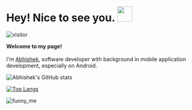 

<h1> Hey! Nice to see you. <img src="https://emojis.slackmojis.com/emojis/images/1531849430/4246/blob-sunglasses.gif?1531849430" width="40"/></h1>

![visitor](https://visitor-badge.glitch.me/badge?page_id=me.me)
<br/>

<p>
	<strong>Welcome to my page!</strong>
    <br><br>
    I'm <a href="https://twitter.com/home">Abhishek</a>, software developer with background in mobile application development, especially on Android.
	<br>
</p>



![Abhishek's GitHub stats](https://github-readme-stats.vercel.app/api?username=abhishek-netizen&show_icons=true&theme=radical&count_private=true)

[![Top Langs](https://github-readme-stats.vercel.app/api/top-langs/?username=abhishek-netizen&layout=compact&theme=radical)](https://github.com/abhishek-netizen/github-readme-stats)

![funny_me](https://undo.io/media/uploads/files/Frustrated_programmer_qeR3D5O.gif)
